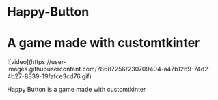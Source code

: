 # Happy-Button
<h1>A game made with customtkinter</h1>
![video](https://user-images.githubusercontent.com/78687256/230709404-a47b12b9-74d2-4b27-8839-19fafce3cd76.gif)
<p>Happy Button is a game made with customtkinter</p>
